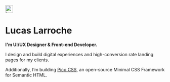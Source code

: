 <a href="https://lucaslarroche.com">
  <img src="https://lucaslarroche.com/assets/logo-ll.png" alt="Lucas Larroche" width="24"/>
</a>

# Lucas Larroche

**I'm UI/UX Designer & Front-end Developer.**

I design and build digital experiences and high-conversion rate landing pages for my clients.

Additionally, I’m building [Pico CSS](https://picocss.com/), an open-source Minimal CSS Framework for Semantic HTML.
